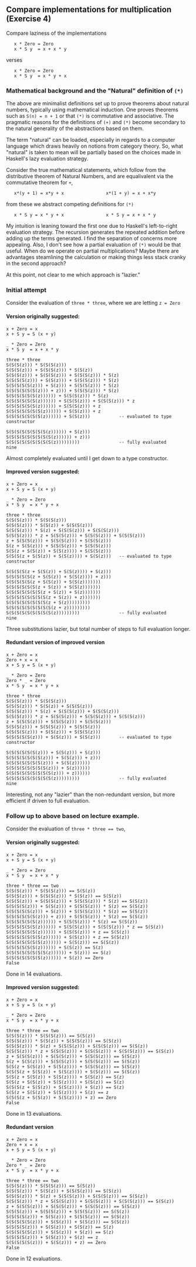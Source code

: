 ## Compare implementations for multiplication (Exercise 4)
Compare laziness of the implementations
```
   x * Zero = Zero
   x * S y  = x + x * y
```
verses
```
   x * Zero = Zero
   x * S y  = x * y + x
```
### Mathematical background and the "Natural" definition of `(*)`
The above are minimalist definitions set up to prove theorems about natural
numbers, typically using mathematical induction.  One proves theorems such
as `S(n) = n + 1` or that `(*)` is commutative and associative.  The pragmatic
reasons for the definitions of `(+)` and `(*)` become secondary to the natural
generality of the abstractions based on them.

The term "natural" can be loaded, especially in regards to a computer language
which draws heavily on notions from category theory.  So, what "natural" is
taken to mean will be partially based on the choices made in Haskell's lazy
evaluation strategy.

Consider the true mathematical statements, which follow from the distributive
theorem of Natural Numbers, and are equalivalent via the commutative theorem
for `+`, 
```
   x*(y + 1) = x*y + x                x*(1 + y) = x + x*y
```
from these we abstract competing definitions for `(*)`
```
   x * S y = x * y + x                x * S y = x + x * y
```
My intuition is leaning toward the first one due to Haskell's left-to-right
evaluation strategy.  The recursion generates the repeated addition before
adding up the terms generated.  I find the separation of concerns more
appealing.  Also, I don't see how a partial evaluation of `(*)` would be
that useful.  When do we operate on partial multiplications?  Maybe there are
advantages steamlining the calculation or making things less stack cranky
in the second approach?

At this point, not clear to me which approach is "lazier."

### Initial attempt
Consider the evaluation of `three * three`, where we are letting `z = Zero`

#### Version originally suggested:
```
x + Zero = x
x + S y = S (x + y)

_ * Zero = Zero
x * S y  = x + x * y
```
```
three * three
S(S(S(z))) * S(S(S(z)))
S(S(S(z))) + S(S(S(z))) * S(S(z))
S(S(S(z))) + S(S(S(z))) + S(S(S(z))) * S(z)
S(S(S(S(z))) + S(S(z))) + S(S(S(z))) * S(z)
S(S(S(S(S(z))) + S(z))) + S(S(S(z))) * S(z)
S(S(S(S(S(S(z))) + z))) + S(S(S(z))) * S(z)
S(S(S(S(S(S(z)))))) + S(S(S(z))) * S(z)
S(S(S(S(S(S(z)))))) + S(S(S(z))) + S(S(S(z))) * z
S(S(S(S(S(S(z)))))) + S(S(S(z))) + z
S(S(S(S(S(S(S(z)))))) + S(S(z))) + z
S(S(S(S(S(S(S(z)))))) + S(S(z)))           -- evaluated to type constructor

S(S(S(S(S(S(S(S(z)))))) + S(z)))
S(S(S(S(S(S(S(S(S(z)))))) + z)))
S(S(S(S(S(S(S(S(S(z)))))))))               -- fully evaluated
nine
```
Almost completely evaluated until I get down to a type constructor.
#### Improved version suggested:
```
x + Zero = x
x + S y = S (x + y)

_ * Zero = Zero
x * S y  = x * y + x
```
```
three * three
S(S(S(z))) * S(S(S(z)))
S(S(S(z))) * S(S(z)) + S(S(S(z)))
S(S(S(z))) * S(z) + S(S(S(z))) + S(S(S(z)))
S(S(S(z))) * z + S(S(S(z))) + S(S(S(z))) + S(S(S(z)))
z + S(S(S(z))) + S(S(S(z))) + S(S(S(z)))
S(z + S(S(z))) + S(S(S(z))) + S(S(S(z)))
S(S(z + S(S(z)) + S(S(z)))) + S(S(S(z)))
S(S(S(z + S(S(z)) + S(S(z)))) + S(S(z)))   -- evaluated to type constructor

S(S(S(S(z + S(S(z)) + S(S(z)))) + S(z)))
S(S(S(S(S(z + S(S(z)) + S(S(z)))) + z)))
S(S(S(S(S(z + S(S(z)) + S(S(z)))))))
S(S(S(S(S(S(z + S(z)) + S(S(z)))))))
S(S(S(S(S(S(S(z + S(z)) + S(z)))))))
S(S(S(S(S(S(S(S(z + S(z)) + z)))))))
S(S(S(S(S(S(S(S(z + S(z)))))))))
S(S(S(S(S(S(S(S(S(z + z)))))))))
S(S(S(S(S(S(S(S(S(z)))))))))               -- fully evaluated
nine
```
Three substitutions lazier, but total number of steps to full evaluation longer.

#### Redundant version of improved version
```
x + Zero = x
Zero + x = x
x + S y = S (x + y)

_ * Zero = Zero
Zero * _ = Zero
x * S y  = x * y + x
```
```
three * three
S(S(S(z))) * S(S(S(z)))
S(S(S(z))) * S(S(z)) + S(S(S(z)))
S(S(S(z))) * S(z) + S(S(S(z))) + S(S(S(z)))
S(S(S(z))) * z + S(S(S(z))) + S(S(S(z))) + S(S(S(z)))
z + S(S(S(z))) + S(S(S(z))) + S(S(S(z)))
S(S(S(z))) + S(S(S(z))) + S(S(S(z)))
S(S(S(S(z))) + S(S(z))) + S(S(S(z)))
S(S(S(S(S(z))) + S(S(z))) + S(S(z)))       -- evaluated to type constructor

S(S(S(S(S(S(z))) + S(S(z))) + S(z)))
S(S(S(S(S(S(S(z))) + S(S(z))) + z)))
S(S(S(S(S(S(S(z))) + S(S(z))))))
S(S(S(S(S(S(S(S(z))) + S(z))))))
S(S(S(S(S(S(S(S(S(z))) + z))))))
S(S(S(S(S(S(S(S(S(z)))))))))               -- fully evaluated
nine
```
Interesting, not any "lazier" than the non-redundant version, but more
efficient if driven to full evaluation.

### Follow up to above based on lecture example.
Consider the evaluation of `three * three == two`,

#### Version originally suggested:
```
x + Zero = x
x + S y = S (x + y)

_ * Zero = Zero
x * S y  = x + x * y
```
```
three * three == two
S(S(S(z))) * S(S(S(z))) == S(S(z))
S(S(S(z))) + S(S(S(z))) * S(S(z)) == S(S(z))
S(S(S(z))) + S(S(S(z))) + S(S(S(z))) * S(z) == S(S(z))
S(S(S(S(z))) + S(S(z))) + S(S(S(z))) * S(z) == S(S(z))
S(S(S(S(S(z))) + S(z))) + S(S(S(z))) * S(z) == S(S(z))
S(S(S(S(S(S(z))) + z))) + S(S(S(z))) * S(z) == S(S(z))
S(S(S(S(S(S(z)))))) + S(S(S(z))) * S(z) == S(S(z))
S(S(S(S(S(S(z)))))) + S(S(S(z))) + S(S(S(z))) * z == S(S(z))
S(S(S(S(S(S(z)))))) + S(S(S(z))) + z == S(S(z))
S(S(S(S(S(S(S(z)))))) + S(S(z))) + z == S(S(z))
S(S(S(S(S(S(S(z)))))) + S(S(z))) == S(S(z))
S(S(S(S(S(S(z)))))) + S(S(z)) == S(z)
S(S(S(S(S(S(S(S(z)))))) + S(z))) == S(z)
S(S(S(S(S(S(S(z)))))) + S(z)) == Zero
False
```
Done in 14 evaluations.

#### Improved version suggested:
```
x + Zero = x
x + S y = S (x + y)

_ * Zero = Zero
x * S y  = x * y + x
```
```
three * three == two
S(S(S(z))) * S(S(S(z))) == S(S(z))
S(S(S(z))) * S(S(z)) + S(S(S(z))) == S(S(z))
S(S(S(z))) * S(z) + S(S(S(z))) + S(S(S(z))) == S(S(z))
S(S(S(z))) * z + S(S(S(z))) + S(S(S(z))) + S(S(S(z))) == S(S(z))
z + S(S(S(z))) + S(S(S(z))) + S(S(S(z))) == S(S(z))
S(z + S(S(z))) + S(S(S(z))) + S(S(S(z))) == S(S(z))
S(S(z + S(S(z)) + S(S(z)))) + S(S(S(z))) == S(S(z))
S(S(S(z + S(S(z)) + S(S(z)))) + S(S(z))) == S(S(z))
S(S(z + S(S(z)) + S(S(z)))) + S(S(z)) == S(z)
S(S(z + S(S(z)) + S(S(z)))) + S(S(z)) == S(z)
S(S(S(z + S(S(z)) + S(S(z)))) + S(z)) == S(z)
S(S(z + S(S(z)) + S(S(z)))) + S(z) == z
S(S(S(z + S(S(z)) + S(S(z)))) + z) == Zero
False
```
Done in 13 evaluations.

#### Redundant version
```
x + Zero = x
Zero + x = x
x + S y = S (x + y)

_ * Zero = Zero
Zero * _ = Zero
x * S y  = x * y + x
```
```
three * three == two
S(S(S(z))) * S(S(S(z))) == S(S(z))
S(S(S(z))) * S(S(z)) + S(S(S(z))) == S(S(z))
S(S(S(z))) * S(z) + S(S(S(z))) + S(S(S(z))) == S(S(z))
S(S(S(z))) * z + S(S(S(z))) + S(S(S(z))) + S(S(S(z))) == S(S(z))
z + S(S(S(z))) + S(S(S(z))) + S(S(S(z))) == S(S(z))
S(S(S(z))) + S(S(S(z))) + S(S(S(z))) == S(S(z))
S(S(S(S(z))) + S(S(z))) + S(S(S(z))) == S(S(z))
S(S(S(S(S(z))) + S(S(z))) + S(S(z))) == S(S(z))
S(S(S(S(z))) + S(S(z))) + S(S(z)) == S(z)
S(S(S(S(S(z))) + S(S(z))) + S(z)) == S(z)
S(S(S(S(z))) + S(S(z))) + S(z) == z
S(S(S(S(S(z))) + S(S(z))) + z) == Zero
False
```
Done in 12 evaluations.

